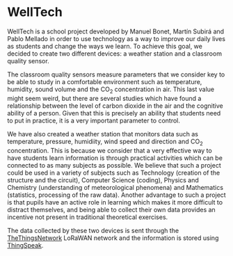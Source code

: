 # WellTech

WellTech is a school project developed by Manuel Bonet, Martín Subirá and Pablo Mellado in order to use technology as a way to improve our daily lives as students and change the ways we learn. To achieve this goal, we decided to create two different devices: a weather station and a classroom quality sensor.

The classroom quality sensors measure parameters that we consider key to be able to study in a comfortable environment such as temperature, humidity, sound volume and the CO<sub>2</sub> concentration in air. This last value might seem weird, but there are several studies which have found a relationship between the level of carbon dioxide in the air and the cognitive ability of a person. Given that this is precisely an ability that students need to put in practice, it is a very important parameter to control.

We have also created a weather station that monitors data such as temperature, pressure, humidiity, wind speed and direction and CO<sub>2</sub> concentration. This is because we consider that a very effective way to have students learn information is through practical activities which can be connected to as many subjects as possible. We believe that such a project could be used in a variety of subjects such as Technology (creation of the structure and the circuit), Computer Science (coding), Physics and Chemistry (understanding of meteorological phenomena) and Mathematics (statistics, processing of the raw data). Another advantage to such a project is that pupils have an active role in learning which makes it more difficult to distract themselves, and being able to collect their own data provides an incentive not present in traditional theoretical exercises.

The data collected by these two devices is sent through the [TheThingsNetwork](https://www.thethingsnetwork.org/) LoRaWAN network and the information is stored using [ThingSpeak](https://thingspeak.com/).
